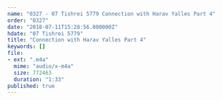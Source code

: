 ```yaml
---
name: "0327 - 07 Tishrei 5779 Connection with Harav Yalles Part 4"
order: "0327"
date: "2018-07-11T15:28:56.000000Z"
hdate: "07 Tishrei 5779"
title: "Connection with Harav Yalles Part 4"
keywords: []
file:
- ext: ".m4a"
  mime: "audio/x-m4a"
  size: 772463
  duration: "1:33"
published: true
---
```

